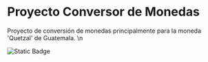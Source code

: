<h1> Proyecto Conversor de Monedas </h1>

<body> Proyecto de conversión de monedas principalmente para la moneda 'Quetzal' de Guatemala. \n</body>

![Static Badge](https://img.shields.io/badge/Quetzal-Dolar-green)
